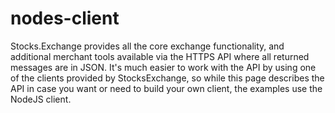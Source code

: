 # nodes-client
Stocks.Exchange provides all the core exchange functionality, and additional merchant tools available via the HTTPS API where all returned messages are in JSON. It's much easier to work with the API by using one of the clients provided by StocksExchange, so while this page describes the API in case you want or need to build your own client, the examples use the NodeJS client.
